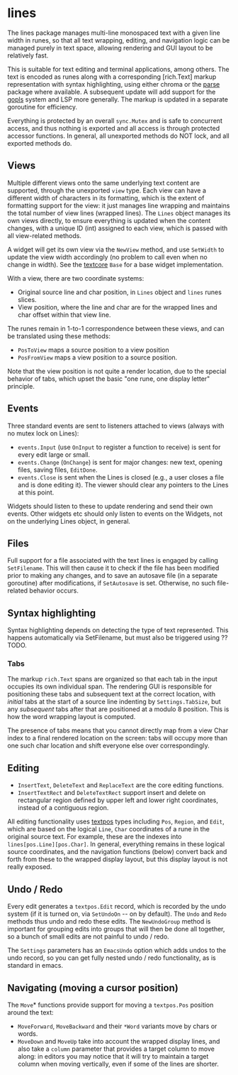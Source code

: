 # lines

The lines package manages multi-line monospaced text with a given line width in runes, so that all text wrapping, editing, and navigation logic can be managed purely in text space, allowing rendering and GUI layout to be relatively fast.

This is suitable for text editing and terminal applications, among others. The text is encoded as runes along with a corresponding [rich.Text] markup representation with syntax highlighting, using either chroma or the [parse](../parse) package where available. A subsequent update will add support for the [gopls](https://pkg.go.dev/golang.org/x/tools/gopls) system and LSP more generally. The markup is updated in a separate goroutine for efficiency.

Everything is protected by an overall `sync.Mutex` and is safe to concurrent access, and thus nothing is exported and all access is through protected accessor functions. In general, all unexported methods do NOT lock, and all exported methods do.

## Views

Multiple different views onto the same underlying text content are supported, through the unexported `view` type. Each view can have a different width of characters in its formatting, which is the extent of formatting support for the view: it just manages line wrapping and maintains the total number of view lines (wrapped lines). The `Lines` object manages its own views directly, to ensure everything is updated when the content changes, with a unique ID (int) assigned to each view, which is passed with all view-related methods.

A widget will get its own view via the `NewView` method, and use `SetWidth` to update the view width accordingly (no problem to call even when no change in width). See the [textcore](../textcore) `Base` for a base widget implementation.

With a view, there are two coordinate systems:
* Original source line and char position, in `Lines` object and `lines` runes slices.
* View position, where the line and char are for the wrapped lines and char offset within that view line.

The runes remain in 1-to-1 correspondence between these views, and can be translated using these methods:

* `PosToView` maps a source position to a view position
* `PosFromView` maps a view position to a source position.

Note that the view position is not quite a render location, due to the special behavior of tabs, which upset the basic "one rune, one display letter" principle.

## Events

Three standard events are sent to listeners attached to views (always with no mutex lock on Lines):
* `events.Input` (use `OnInput` to register a function to receive) is sent for every edit large or small.
* `events.Change` (`OnChange`) is sent for major changes: new text, opening files, saving files, `EditDone`.
* `events.Close` is sent when the Lines is closed (e.g., a user closes a file and is done editing it). The viewer should clear any pointers to the Lines at this point.

Widgets should listen to these to update rendering and send their own events. Other widgets etc should only listen to events on the Widgets, not on the underlying Lines object, in general.

## Files

Full support for a file associated with the text lines is engaged by calling `SetFilename`. This will then cause it to check if the file has been modified prior to making any changes, and to save an autosave file (in a separate goroutine) after modifications, if `SetAutosave` is set.  Otherwise, no such file-related behavior occurs.

## Syntax highlighting

Syntax highlighting depends on detecting the type of text represented. This happens automatically via SetFilename, but must also be triggered using ?? TODO.

### Tabs

The markup `rich.Text` spans are organized so that each tab in the input occupies its own individual span. The rendering GUI is responsible for positioning these tabs and subsequent text at the correct location, with _initial_ tabs at the start of a source line indenting by `Settings.TabSize`, but any _subsequent_ tabs after that are positioned at a modulo 8 position. This is how the word wrapping layout is computed.

The presence of tabs means that you cannot directly map from a view Char index to a final rendered location on the screen: tabs will occupy more than one such char location and shift everyone else over correspondingly.

## Editing

* `InsertText`, `DeleteText` and `ReplaceText` are the core editing functions.
* `InsertTextRect` and `DeleteTextRect` support insert and delete on rectangular region defined by upper left and lower right coordinates, instead of a contiguous region.

All editing functionality uses [textpos](../textpos) types including `Pos`, `Region`, and `Edit`, which are based on the logical `Line`, `Char` coordinates of a rune in the original source text. For example, these are the indexes into `lines[pos.Line][pos.Char]`. In general, everything remains in these logical source coordinates, and the navigation functions (below) convert back and forth from these to the wrapped display layout, but this display layout is not really exposed.

## Undo / Redo

Every edit generates a `textpos.Edit` record, which is recorded by the undo system (if it is turned on, via `SetUndoOn` -- on by default). The `Undo` and `Redo` methods thus undo and redo these edits. The `NewUndoGroup` method is important for grouping edits into groups that will then be done all together, so a bunch of small edits are not painful to undo / redo.

The `Settings` parameters has an `EmacsUndo` option which adds undos to the undo record, so you can get fully nested undo / redo functionality, as is standard in emacs.

## Navigating (moving a cursor position)

The `Move`* functions provide support for moving a `textpos.Pos` position around the text:
* `MoveForward`, `MoveBackward` and their `*Word` variants move by chars or words.
* `MoveDown` and `MoveUp` take into account the wrapped display lines, and also take a `column` parameter that provides a target column to move along: in editors you may notice that it will try to maintain a target column when moving vertically, even if some of the lines are shorter.


